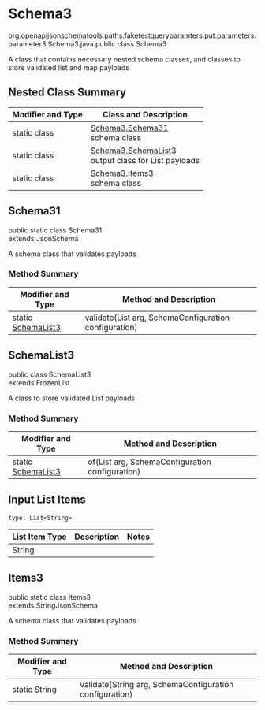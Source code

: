 # Schema3
org.openapijsonschematools.paths.faketestqueryparamters.put.parameters.parameter3.Schema3.java
public class Schema3

A class that contains necessary nested schema classes, and classes to store validated list and map payloads

## Nested Class Summary
| Modifier and Type | Class and Description |
| ----------------- | ---------------------- |
| static class | [Schema3.Schema31](#schema31)<br> schema class |
| static class | [Schema3.SchemaList3](#schemalist3)<br> output class for List payloads |
| static class | [Schema3.Items3](#items3)<br> schema class |

## Schema31
public static class Schema31<br>
extends JsonSchema

A schema class that validates payloads

### Method Summary
| Modifier and Type | Method and Description |
| ----------------- | ---------------------- |
| static [SchemaList3](#schemalist3) | validate(List<String> arg, SchemaConfiguration configuration) |

## SchemaList3
public class SchemaList3<br>
extends FrozenList<String>

A class to store validated List payloads

### Method Summary
| Modifier and Type | Method and Description |
| ----------------- | ---------------------- |
| static [SchemaList3](#schemalist3) | of(List<String> arg, SchemaConfiguration configuration) |

## Input List Items
```
type: List<String>
```
List Item Type | Description | Notes
-------------------- | ------------- | -------------
String |  |

## Items3
public static class Items3<br>
extends StringJsonSchema

A schema class that validates payloads

### Method Summary
| Modifier and Type | Method and Description |
| ----------------- | ---------------------- |
| static String | validate(String arg, SchemaConfiguration configuration) |

